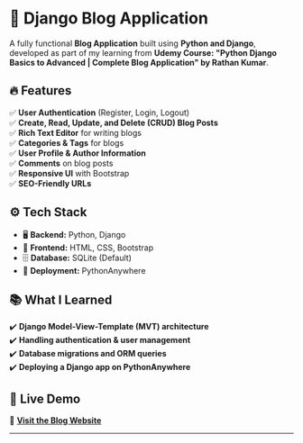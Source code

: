 # 📝 Django Blog Application  

A fully functional **Blog Application** built using **Python and Django**, developed as part of my learning from **Udemy Course: "Python Django Basics to Advanced | Complete Blog Application" by Rathan Kumar**.  

## 🔥 Features  
✅ **User Authentication** (Register, Login, Logout)  
✅ **Create, Read, Update, and Delete (CRUD) Blog Posts**  
✅ **Rich Text Editor** for writing blogs  
✅ **Categories & Tags** for blogs  
✅ **User Profile & Author Information**  
✅ **Comments** on blog posts  
✅ **Responsive UI** with Bootstrap  
✅ **SEO-Friendly URLs**  

## ⚙️ Tech Stack  
- 🖥️ **Backend:** Python, Django  
- 🎨 **Frontend:** HTML, CSS, Bootstrap  
- 🗄️ **Database:** SQLite (Default)  
- 🚀 **Deployment:** PythonAnywhere  

## 📚 What I Learned  
✔️ **Django Model-View-Template (MVT) architecture**  
✔️ **Handling authentication & user management**  
✔️ **Database migrations and ORM queries**  
✔️ **Deploying a Django app on PythonAnywhere**  

## 📌 Live Demo  
🔗 **[Visit the Blog Website](https://ananthakrishnan12.pythonanywhere.com/)**  

---


